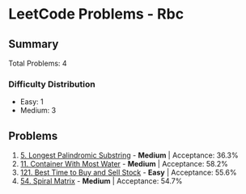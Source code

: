 # LeetCode Problems - Rbc

## Summary
Total Problems: 4

### Difficulty Distribution

- Easy: 1
- Medium: 3

## Problems

1. [5. Longest Palindromic Substring](https://leetcode.com/problems/longest-palindromic-substring/) - **Medium** | Acceptance: 36.3%
2. [11. Container With Most Water](https://leetcode.com/problems/container-with-most-water/) - **Medium** | Acceptance: 58.2%
3. [121. Best Time to Buy and Sell Stock](https://leetcode.com/problems/best-time-to-buy-and-sell-stock/) - **Easy** | Acceptance: 55.6%
4. [54. Spiral Matrix](https://leetcode.com/problems/spiral-matrix/) - **Medium** | Acceptance: 54.7%